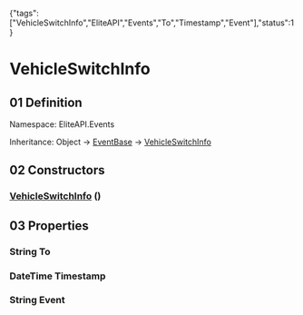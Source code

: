 {"tags":["VehicleSwitchInfo","EliteAPI","Events","To","Timestamp","Event"],"status":1}

# VehicleSwitchInfo

## 01 Definition

Namespace: <span class='code'>EliteAPI.Events</span>

Inheritance: <span class='code'>Object</span> → <span class='code'>[EventBase](../../EliteAPI/Events/EventBase.html)</span> → <span class='code'>[VehicleSwitchInfo](../../EliteAPI/Events/VehicleSwitchInfo.html)</span>

## 02 Constructors

### <span class='code'>[VehicleSwitchInfo](../../EliteAPI/Events/VehicleSwitchInfo.html)</span> ()

## 03 Properties

### <span class='code'>String</span> To

### <span class='code'>DateTime</span> Timestamp

### <span class='code'>String</span> Event


